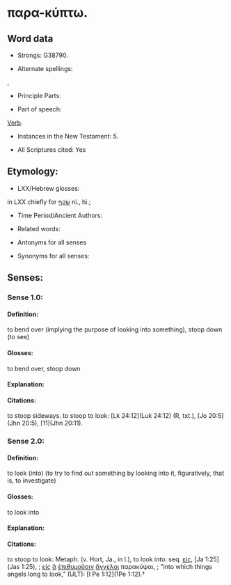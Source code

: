 # παρα-κύπτω.

<!-- Status: S2=NeedsReview -->
<!-- Lexica used for edits: BDAG, FFM, LN, A-S -->

## Word data

* Strongs: G38790.

* Alternate spellings:

,

* Principle Parts: 


* Part of speech: 

[Verb](http://ugg.readthedocs.io/en/latest/verb.html).

* Instances in the New Testament: 5.

* All Scriptures cited: Yes

## Etymology: 


* LXX/Hebrew glosses: 

in LXX chiefly for [שׁקף](//en-uhl/H8259) ni., hi.;

* Time Period/Ancient Authors: 


* Related words: 

* Antonyms for all senses

* Synonyms for all senses: 


## Senses:


### Sense  1.0: 

#### Definition: 

to bend over (implying the purpose of looking into something), stoop down (to see)

#### Glosses: 

to bend over, stoop down

#### Explanation: 


#### Citations: 

to stoop sideways. to stoop to look: [Lk 24:12](Luk 24:12) (R, txt.), [Jo 20:5](Jhn 20:5), [11](Jhn 20:11).

### Sense  2.0: 

#### Definition: 

to look (into) (to try to find out something by looking into it, figuratively, that is, to investigate)

#### Glosses: 

to look into 

#### Explanation: 


#### Citations: 

to stoop to look: Metaph. (v. Hort, Ja., in l.), to look into: seq. [εἰς](), [Ja 1:25](Jas 1:25), 
; [εἰς](../G15190/01.md) [ἃ](../G37390/01.md) [ἐπιθυμοῦσιν](../G19370/01.md) [ἄγγελοι](../G00320/01.md) παρακύψαι,
; "into which things angels long to look," (ULT):
[I Pe 1:12](1Pe 1:12).†